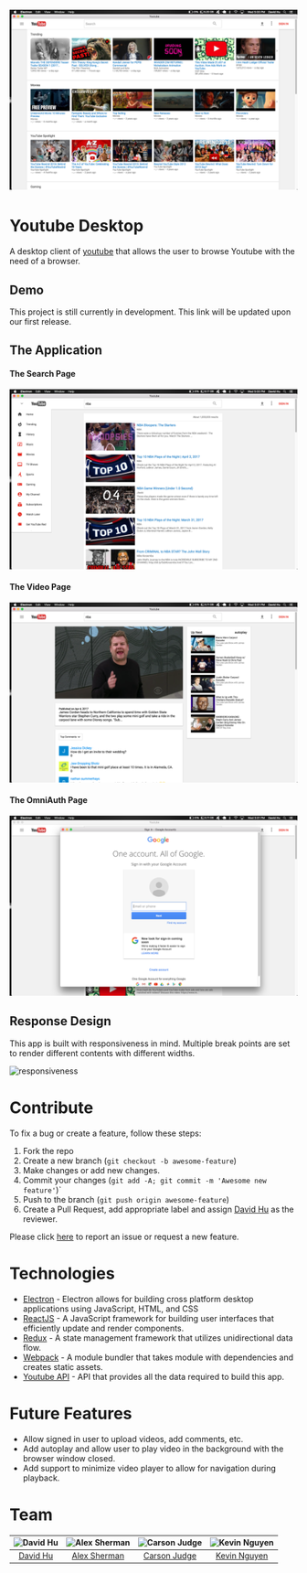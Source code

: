 # ![Home Page](/docs/images/home_page.png)

# Youtube Desktop

A desktop client of [youtube](https://www.youtube.com) that allows the user to browse Youtube with the need of a browser.

## Demo

This project is still currently in development. This link will be updated upon our first release.

## The Application

#### The Search Page

![Search Page](/docs/images/search_page.png)

#### The Video Page

![Video Page](/docs/images/video_page.png)

#### The OmniAuth Page

![OAuth Page](/docs/images/oauth.png)


## Response Design

This app is built with responsiveness in mind. Multiple break points are set to render different contents with different widths.

![responsiveness](/docs/images/responsive.gif)

# Contribute

To fix a bug or create a feature, follow these steps:

1. Fork the repo
2. Create a new branch (`git checkout -b awesome-feature`)
3. Make changes or add new changes.
5. Commit your changes (`git add -A; git commit -m 'Awesome new feature'`)`
6. Push to the branch (`git push origin awesome-feature`)
7. Create a Pull Request, add appropriate label and assign [David Hu](https://www.github.com/davidhu2000) as the reviewer.

Please click [here](https://github.com/davidhu2000/youtube_desktop/issues/new) to report an issue or request a new feature.

# Technologies

- [Electron](https://electron.atom.io/) - Electron allows for building cross platform desktop applications using JavaScript, HTML, and CSS
- [ReactJS](https://facebook.github.io/react/) - A JavaScript framework for building user interfaces that efficiently update and render components.
- [Redux](http://redux.js.org/) - A state management framework that utilizes unidirectional data flow.
- [Webpack](https://webpack.github.io/) - A module bundler that takes module with dependencies and creates static assets.
- [Youtube API](https://developers.google.com/youtube/) - API that provides all the data required to build this app.

# Future Features

- Allow signed in user to upload videos, add comments, etc.
- Add autoplay and allow user to play video in the background with the browser window closed.
- Add support to minimize video player to allow for navigation during playback.

# Team

![David Hu][pic_dh] | ![Alex Sherman][pic_as] | ![Carson Judge][pic_cj] | ![Kevin Nguyen][pic_kn]
:------------------:|:-----------------------:|:-----------------------:|:----------------------:
[David Hu][git_dh]  | [Alex Sherman][git_as]  | [Carson Judge][git_cj]  | [Kevin Nguyen][git_kn]

[pic_dh]: https://avatars2.githubusercontent.com/u/15827041?v=3&s=300
[pic_as]: https://avatars0.githubusercontent.com/u/19175984?v=3&s=300
[pic_cj]: https://avatars3.githubusercontent.com/u/22506482?v=3&s=300
[pic_kn]: https://avatars0.githubusercontent.com/u/15253174?v=3&s=300
[git_dh]: https://github.com/davidhu2000
[git_as]: https://github.com/asherman-ca
[git_cj]: https://github.com/cjudge1337
[git_kn]: https://github.com/nguyenkevin16
